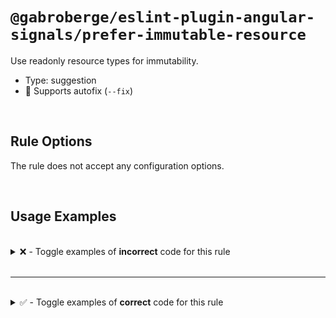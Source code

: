 # `@gabroberge/eslint-plugin-angular-signals/prefer-immutable-resource`

Use readonly resource types for immutability.

- Type: suggestion
- 🔧 Supports autofix (`--fix`)

<br>

## Rule Options

The rule does not accept any configuration options.

<br>

## Usage Examples

<br>

<details>
<summary>❌ - Toggle examples of <strong>incorrect</strong> code for this rule</summary>

<br>

#### Default Config

```json
{
  "rules": {
    "@gabroberge/eslint-plugin-angular-signals/prefer-immutable-resource": ["error"]
  }
}
```

#### ❌ Invalid Code

```typescript
public resource = resource({ loader: () => Promise.resolve(1) });
public rxResource = rxResource({ loader: () => of(1) });
```

</details>

<br>

---

<br>

<details>
<summary>✅  - Toggle examples of <strong>correct</strong> code for this rule</summary>

<br>

#### Default Config

```json
{
  "rules": {
    "@gabroberge/eslint-plugin-angular-signals/prefer-immutable-resource": ["error"]
  }
}
```

#### ✅ Valid Code

```typescript
public readonly resource = resource({ loader: () => Promise.resolve(1) });
public readonly rxResource = rxResource({ loader: () => of(1) });
```

</details>

<br>
